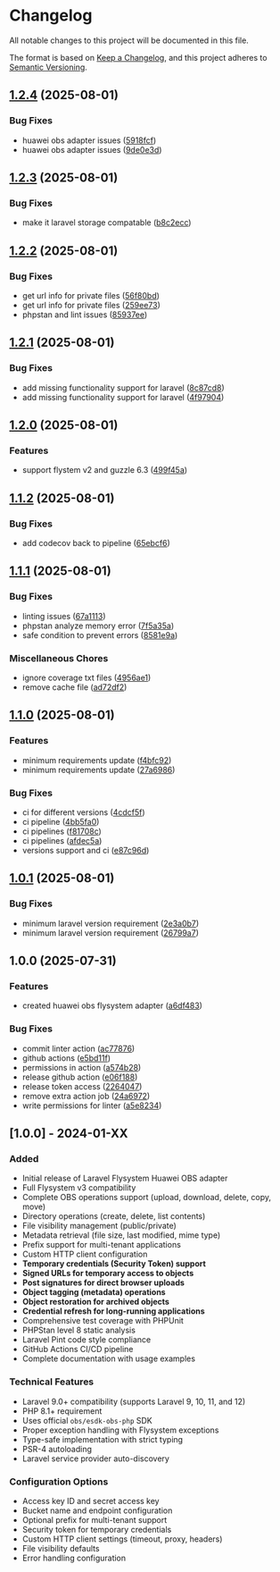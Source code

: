 # Changelog

All notable changes to this project will be documented in this file.

The format is based on [Keep a Changelog](https://keepachangelog.com/en/1.0.0/),
and this project adheres to [Semantic Versioning](https://semver.org/spec/v2.0.0.html).

## [1.2.4](https://github.com/mubbi/laravel-flysystem-huawei-obs/compare/v1.2.3...v1.2.4) (2025-08-01)


### Bug Fixes

* huawei obs adapter issues ([5918fcf](https://github.com/mubbi/laravel-flysystem-huawei-obs/commit/5918fcfcd6b6ed8bb97e5234811bf7633320302d))
* huawei obs adapter issues ([9de0e3d](https://github.com/mubbi/laravel-flysystem-huawei-obs/commit/9de0e3d376e1747056972f220853ec04be8ab95f))

## [1.2.3](https://github.com/mubbi/laravel-flysystem-huawei-obs/compare/v1.2.2...v1.2.3) (2025-08-01)


### Bug Fixes

* make it laravel storage compatable ([b8c2ecc](https://github.com/mubbi/laravel-flysystem-huawei-obs/commit/b8c2eccf672b09ff1c8fe009b2064aea9c329492))

## [1.2.2](https://github.com/mubbi/laravel-flysystem-huawei-obs/compare/v1.2.1...v1.2.2) (2025-08-01)


### Bug Fixes

* get url info for private files ([56f80bd](https://github.com/mubbi/laravel-flysystem-huawei-obs/commit/56f80bd7991923de922ac83b47c74672a8875b5c))
* get url info for private files ([259ee73](https://github.com/mubbi/laravel-flysystem-huawei-obs/commit/259ee73263718c6f13e6402658dbf7cf9c2efc24))
* phpstan and lint issues ([85937ee](https://github.com/mubbi/laravel-flysystem-huawei-obs/commit/85937ee93a7ff4cc0870b6a0c4cf2353aa2349a5))

## [1.2.1](https://github.com/mubbi/laravel-flysystem-huawei-obs/compare/v1.2.0...v1.2.1) (2025-08-01)


### Bug Fixes

* add missing functionality support for laravel ([8c87cd8](https://github.com/mubbi/laravel-flysystem-huawei-obs/commit/8c87cd8d364f6e05ea9314b0dc077855c43678d7))
* add missing functionality support for laravel ([4f97904](https://github.com/mubbi/laravel-flysystem-huawei-obs/commit/4f9790422707e3bc0014778aed7f3f3d103d1dcb))

## [1.2.0](https://github.com/mubbi/laravel-flysystem-huawei-obs/compare/v1.1.2...v1.2.0) (2025-08-01)


### Features

* support flystem v2 and guzzle 6.3 ([499f45a](https://github.com/mubbi/laravel-flysystem-huawei-obs/commit/499f45a97036c450e60595c3d152519aba52c3f6))

## [1.1.2](https://github.com/mubbi/laravel-flysystem-huawei-obs/compare/v1.1.1...v1.1.2) (2025-08-01)


### Bug Fixes

* add codecov back to pipeline ([65ebcf6](https://github.com/mubbi/laravel-flysystem-huawei-obs/commit/65ebcf6cbdb5baceec0a4f31da02ac25112a41d9))

## [1.1.1](https://github.com/mubbi/laravel-flysystem-huawei-obs/compare/v1.1.0...v1.1.1) (2025-08-01)


### Bug Fixes

* linting issues ([67a1113](https://github.com/mubbi/laravel-flysystem-huawei-obs/commit/67a1113ace20c32c90c6ace007cc87b7d39a93d6))
* phpstan analyze memory error ([7f5a35a](https://github.com/mubbi/laravel-flysystem-huawei-obs/commit/7f5a35afbb0e74669839263edafa4f36bbe5ad46))
* safe condition to prevent errors ([8581e9a](https://github.com/mubbi/laravel-flysystem-huawei-obs/commit/8581e9a77f7b2c64077af58987215219ed6ae7be))


### Miscellaneous Chores

* ignore coverage txt files ([4956ae1](https://github.com/mubbi/laravel-flysystem-huawei-obs/commit/4956ae11d8d0cee97f4beef489a887574cabd17d))
* remove cache file ([ad72df2](https://github.com/mubbi/laravel-flysystem-huawei-obs/commit/ad72df2b3627b6bdeccfb2ff440eb13051005159))

## [1.1.0](https://github.com/mubbi/laravel-flysystem-huawei-obs/compare/v1.0.1...v1.1.0) (2025-08-01)


### Features

* minimum requirements update ([f4bfc92](https://github.com/mubbi/laravel-flysystem-huawei-obs/commit/f4bfc92e71d87ac88c84497a71e67fbdcfa92352))
* minimum requirements update ([27a6986](https://github.com/mubbi/laravel-flysystem-huawei-obs/commit/27a698672460039a864505501962f3d5a82ec190))


### Bug Fixes

* ci for different versions ([4cdcf5f](https://github.com/mubbi/laravel-flysystem-huawei-obs/commit/4cdcf5fd1b61e60ebb70a2aa9bc69a70a076d8a3))
* ci pipeline ([4bb5fa0](https://github.com/mubbi/laravel-flysystem-huawei-obs/commit/4bb5fa0df93af6a3ec82255b147846354e31cd66))
* ci pipelines ([f81708c](https://github.com/mubbi/laravel-flysystem-huawei-obs/commit/f81708cae3e801c9d9ef39a3ccd8e74ec29ad772))
* ci pipelines ([afdec5a](https://github.com/mubbi/laravel-flysystem-huawei-obs/commit/afdec5a320fbf396579dce6c00ee4d7b96f08df1))
* versions support and ci ([e87c96d](https://github.com/mubbi/laravel-flysystem-huawei-obs/commit/e87c96dd4b0c9e2c9f911844d2588d8c9e5731a5))

## [1.0.1](https://github.com/mubbi/laravel-flysystem-huawei-obs/compare/v1.0.0...v1.0.1) (2025-08-01)


### Bug Fixes

* minimum laravel version requirement ([2e3a0b7](https://github.com/mubbi/laravel-flysystem-huawei-obs/commit/2e3a0b7140a7f3a9d3fb340ac26a90fbfb8d100e))
* minimum laravel version requirement ([26799a7](https://github.com/mubbi/laravel-flysystem-huawei-obs/commit/26799a7b7fc050611069011cbc570d23d59d68b8))

## 1.0.0 (2025-07-31)


### Features

* created huawei obs flysystem adapter ([a6df483](https://github.com/mubbi/laravel-flysystem-huawei-obs/commit/a6df483d0c5f52860717635f03ece8f9d47cec0f))


### Bug Fixes

* commit linter action ([ac77876](https://github.com/mubbi/laravel-flysystem-huawei-obs/commit/ac778761fef4306ce846a2638f2097fb8a1bd973))
* github actions ([e5bd11f](https://github.com/mubbi/laravel-flysystem-huawei-obs/commit/e5bd11f401585e40a79014a35044a6066ec92664))
* permissions in action ([a574b28](https://github.com/mubbi/laravel-flysystem-huawei-obs/commit/a574b28f47998575f34fdf816ae4986781ed0b3d))
* release github action ([e06f188](https://github.com/mubbi/laravel-flysystem-huawei-obs/commit/e06f18886357ac9bd822a06362d2baaac033137c))
* release token access ([2264047](https://github.com/mubbi/laravel-flysystem-huawei-obs/commit/22640474215ef766f46067e316681d9676f7c2c3))
* remove extra action job ([24a6972](https://github.com/mubbi/laravel-flysystem-huawei-obs/commit/24a69729f48668850f23d5568e860918309ef518))
* write permissions for linter ([a5e8234](https://github.com/mubbi/laravel-flysystem-huawei-obs/commit/a5e82342f7e876a7384eac8f3e3a864d875afa5d))

## [1.0.0] - 2024-01-XX

### Added
- Initial release of Laravel Flysystem Huawei OBS adapter
- Full Flysystem v3 compatibility
- Complete OBS operations support (upload, download, delete, copy, move)
- Directory operations (create, delete, list contents)
- File visibility management (public/private)
- Metadata retrieval (file size, last modified, mime type)
- Prefix support for multi-tenant applications
- Custom HTTP client configuration
- **Temporary credentials (Security Token) support**
- **Signed URLs for temporary access to objects**
- **Post signatures for direct browser uploads**
- **Object tagging (metadata) operations**
- **Object restoration for archived objects**
- **Credential refresh for long-running applications**
- Comprehensive test coverage with PHPUnit
- PHPStan level 8 static analysis
- Laravel Pint code style compliance
- GitHub Actions CI/CD pipeline
- Complete documentation with usage examples

### Technical Features
- Laravel 9.0+ compatibility (supports Laravel 9, 10, 11, and 12)
- PHP 8.1+ requirement
- Uses official `obs/esdk-obs-php` SDK
- Proper exception handling with Flysystem exceptions
- Type-safe implementation with strict typing
- PSR-4 autoloading
- Laravel service provider auto-discovery

### Configuration Options
- Access key ID and secret access key
- Bucket name and endpoint configuration
- Optional prefix for multi-tenant support
- Security token for temporary credentials
- Custom HTTP client settings (timeout, proxy, headers)
- File visibility defaults
- Error handling configuration
